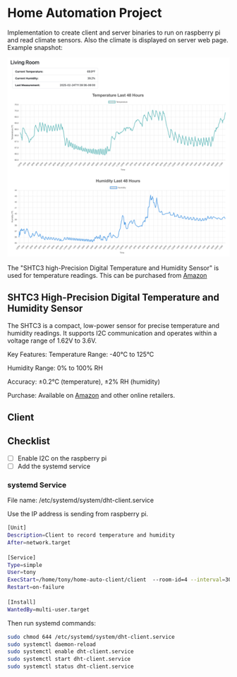 # Home Automation Project

Implementation to create client and server binaries to run on raspberry pi and read climate sensors. Also the climate is displayed on server web page. Example snapshot:

![](example-reading.png)

The "SHTC3 high-Precision Digital Temperature and Humidity Sensor" is used for temperature readings. This can be purchased from [Amazon](https://a.co/d/fzAEyVL)

## SHTC3 High-Precision Digital Temperature and Humidity Sensor

The SHTC3 is a compact, low-power sensor for precise temperature and humidity readings. It supports I2C communication and operates within a voltage range of 1.62V to 3.6V.

Key Features:
Temperature Range: -40°C to 125°C

Humidity Range: 0% to 100% RH

Accuracy: ±0.2°C (temperature), ±2% RH (humidity)

Purchase:
Available on [Amazon](https://a.co/d/fzAEyVL) and other online retailers.

## Client

## Checklist

- [ ] Enable I2C on the raspberry pi
- [ ] Add the systemd service

### systemd Service

File name: /etc/systemd/system/dht-client.service

Use the IP address is sending from raspberry pi.

```sh
[Unit]
Description=Client to record temperature and humidity
After=network.target

[Service]
Type=simple
User=tony
ExecStart=/home/tony/home-auto-client/client  --room-id=4 --interval=300 --host="<IP address:port number>"
Restart=on-failure

[Install]
WantedBy=multi-user.target

```

Then run systemd commands:

```sh
sudo chmod 644 /etc/systemd/system/dht-client.service
sudo systemctl daemon-reload
sudo systemctl enable dht-client.service
sudo systemctl start dht-client.service
sudo systemctl status dht-client.service
```
